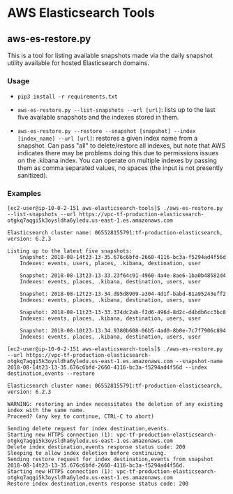 # AWS Elasticsearch Tools

## aws-es-restore.py

This is a tool for listing available snapshots made via the daily snapshot utility available
for hosted Elasticsearch domains.

### Usage

* `pip3 install -r requirements.txt`

* `aws-es-restore.py --list-snapshots --url [url]`: lists up to the last five available snapshots
and the indexes stored in them.

* `aws-es-restore.py --restore --snapshot [snapshot] --index [index_name] --url [url]`: restores a given index name from a snapshot. Can pass "all" to delete/restore all indexes, but note that AWS indicates there may be problems doing this due to permissions issues on the .kibana index. You can operate on multiple indexes by passing them as comma separated values, no spaces (the input is not presently sanitized).

### Examples

```
[ec2-user@ip-10-0-2-151 aws-elasticsearch-tools]$ ./aws-es-restore.py --list-snapshots --url https://vpc-tf-production-elasticsearch-otgkq7aqgi5k3oysldha6yledu.us-east-1.es.amazonaws.com

Elasticsearch cluster name: 065528155791:tf-production-elasticsearch, version: 6.2.3

Listing up to the latest five snapshots:
	Snapshot: 2018-08-14t23-13-35.676c6bfd-2660-4116-bc3a-f5294ad4f56d
	Indexes: events, users, places, .kibana, destination, user

	Snapshot: 2018-08-13t23-13-33.23f64c91-4960-4a4e-8ae6-1ba0b48582d4
	Indexes: events, places, .kibana, destination, users, user

	Snapshot: 2018-08-12t23-13-34.d95d8909-a304-4d1f-babd-81a95243eff2
	Indexes: events, places, .kibana, destination, users, user

	Snapshot: 2018-08-11t23-13-33.374dc2ab-f2d6-496d-8d2c-d4bdb6cc3bc8
	Indexes: events, places, .kibana, destination, users, user

	Snapshot: 2018-08-10t23-13-34.9380b608-06b5-4ad0-8b0e-7c7f7906c894
	Indexes: events, places, .kibana, destination, users, user
```

```
[ec2-user@ip-10-0-2-151 aws-elasticsearch-tools]$ ./aws-es-restore.py --url https://vpc-tf-production-elasticsearch-otgkq7aqgi5k3oysldha6yledu.us-east-1.es.amazonaws.com --snapshot-name 2018-08-14t23-13-35.676c6bfd-2660-4116-bc3a-f5294ad4f56d --index destination,events --restore

Elasticsearch cluster name: 065528155791:tf-production-elasticsearch, version: 6.2.3

WARNING: restoring an index necessitates the deletion of any existing index with the same name.
Proceed? (any key to continue, CTRL-C to abort)

Sending delete request for index destination,events.
Starting new HTTPS connection (1): vpc-tf-production-elasticsearch-otgkq7aqgi5k3oysldha6yledu.us-east-1.es.amazonaws.com
Delete index destination,events response status code: 200
Sleeping to allow index deletion before continuing.
Sending restore request for index destination,events from snapshot 2018-08-14t23-13-35.676c6bfd-2660-4116-bc3a-f5294ad4f56d.
Starting new HTTPS connection (1): vpc-tf-production-elasticsearch-otgkq7aqgi5k3oysldha6yledu.us-east-1.es.amazonaws.com
Restore index destination,events response status code: 200
```

